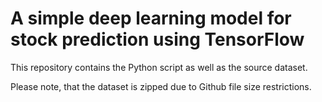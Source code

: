 # A simple deep learning model for stock prediction using TensorFlow

This repository contains the Python script as well as the source dataset.

Please note, that the dataset is zipped due to Github file size restrictions.
